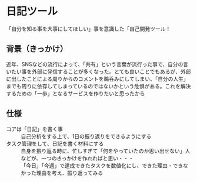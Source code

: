 # 日記ツール

「自分を知る事を大事にしてほしい」事を意識した「自己開発ツール！

## 背景（きっかけ）
近年、SNSなどの流行によって、「共有」という言葉が流行った事で、自分の言いたい事を外部に発信することが多くなった。とても良いことでもあるが、外部に出したことによる周りからのコメントを鵜呑みにしてしまい、「自分の人生」までも周りに依存してしまっているのではないかという危惧がある。これを解決するための「一歩」となるサービスを作りたいと思ったから

## 仕様

<dl>
 <dt>コアは「日記」を書く事</dt>
  <dd>自己分析をする上で、1日の振り返りをできるようにする</dd>
 <dt>タスク管理をして、日記を書く材料にする</dt>
 <dd>自身を振り返る時に、忙しすぎて「何をやっていたのか思い出せない」人などが、一つのきっかけを作れればと思い・・・</dd>
 <dd>「今日」「今週」で達成できたタスクを数値化にし、できた理由・できなかった理由を考え、振り返ってみる</dd>
</dl>
